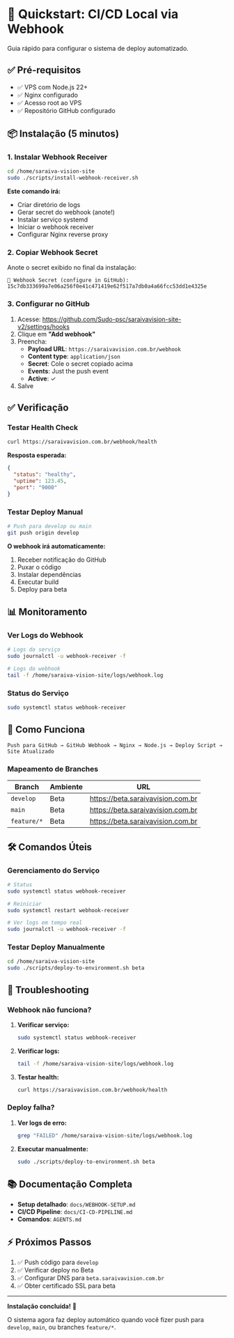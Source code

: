 # 🚀 Quickstart: CI/CD Local via Webhook

Guia rápido para configurar o sistema de deploy automatizado.

## ✅ Pré-requisitos

- ✅ VPS com Node.js 22+
- ✅ Nginx configurado
- ✅ Acesso root ao VPS
- ✅ Repositório GitHub configurado

## 📦 Instalação (5 minutos)

### 1. Instalar Webhook Receiver

```bash
cd /home/saraiva-vision-site
sudo ./scripts/install-webhook-receiver.sh
```

**Este comando irá:**
- Criar diretório de logs
- Gerar secret do webhook (anote!)
- Instalar serviço systemd
- Iniciar o webhook receiver
- Configurar Nginx reverse proxy

### 2. Copiar Webhook Secret

Anote o secret exibido no final da instalação:
```
🔐 Webhook Secret (configure in GitHub):
15c7db333699a7e06a256f0e41c471419e62f517a7db0a4a66fcc53dd1e4325e
```

### 3. Configurar no GitHub

1. Acesse: https://github.com/Sudo-psc/saraivavision-site-v2/settings/hooks
2. Clique em **"Add webhook"**
3. Preencha:
   - **Payload URL**: `https://saraivavision.com.br/webhook`
   - **Content type**: `application/json`
   - **Secret**: Cole o secret copiado acima
   - **Events**: Just the push event
   - **Active**: ✓
4. Salve

## ✅ Verificação

### Testar Health Check

```bash
curl https://saraivavision.com.br/webhook/health
```

**Resposta esperada:**
```json
{
  "status": "healthy",
  "uptime": 123.45,
  "port": "9000"
}
```

### Testar Deploy Manual

```bash
# Push para develop ou main
git push origin develop
```

**O webhook irá automaticamente:**
1. Receber notificação do GitHub
2. Puxar o código
3. Instalar dependências
4. Executar build
5. Deploy para beta

## 📊 Monitoramento

### Ver Logs do Webhook

```bash
# Logs do serviço
sudo journalctl -u webhook-receiver -f

# Logs do webhook
tail -f /home/saraiva-vision-site/logs/webhook.log
```

### Status do Serviço

```bash
sudo systemctl status webhook-receiver
```

## 🎯 Como Funciona

```
Push para GitHub → GitHub Webhook → Nginx → Node.js → Deploy Script → Site Atualizado
```

### Mapeamento de Branches

| Branch | Ambiente | URL |
|--------|----------|-----|
| `develop` | Beta | https://beta.saraivavision.com.br |
| `main` | Beta | https://beta.saraivavision.com.br |
| `feature/*` | Beta | https://beta.saraivavision.com.br |

## 🛠️ Comandos Úteis

### Gerenciamento do Serviço

```bash
# Status
sudo systemctl status webhook-receiver

# Reiniciar
sudo systemctl restart webhook-receiver

# Ver logs em tempo real
sudo journalctl -u webhook-receiver -f
```

### Testar Deploy Manualmente

```bash
cd /home/saraiva-vision-site
sudo ./scripts/deploy-to-environment.sh beta
```

## 🐛 Troubleshooting

### Webhook não funciona?

1. **Verificar serviço:**
   ```bash
   sudo systemctl status webhook-receiver
   ```

2. **Verificar logs:**
   ```bash
   tail -f /home/saraiva-vision-site/logs/webhook.log
   ```

3. **Testar health:**
   ```bash
   curl https://saraivavision.com.br/webhook/health
   ```

### Deploy falha?

1. **Ver logs de erro:**
   ```bash
   grep "FAILED" /home/saraiva-vision-site/logs/webhook.log
   ```

2. **Executar manualmente:**
   ```bash
   sudo ./scripts/deploy-to-environment.sh beta
   ```

## 📚 Documentação Completa

- **Setup detalhado**: `docs/WEBHOOK-SETUP.md`
- **CI/CD Pipeline**: `docs/CI-CD-PIPELINE.md`
- **Comandos**: `AGENTS.md`

## ⚡ Próximos Passos

1. ✅ Push código para `develop`
2. ✅ Verificar deploy no Beta
3. ✅ Configurar DNS para `beta.saraivavision.com.br`
4. ✅ Obter certificado SSL para beta

---

**Instalação concluída!** 🎉

O sistema agora faz deploy automático quando você fizer push para `develop`, `main`, ou branches `feature/*`.
